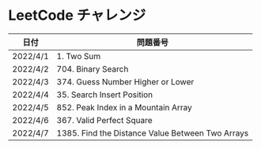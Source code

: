 # LeetCode チャレンジ

| 日付     | 問題番号                                         |
| -------- | ------------------------------------------------ |
| 2022/4/1 | 1. Two Sum                                       |
| 2022/4/2 | 704. Binary Search                               |
| 2022/4/3 | 374. Guess Number Higher or Lower                |
| 2022/4/4 | 35. Search Insert Position                       |
| 2022/4/5 | 852. Peak Index in a Mountain Array              |
| 2022/4/6 | 367. Valid Perfect Square                        |
| 2022/4/7 | 1385. Find the Distance Value Between Two Arrays |
